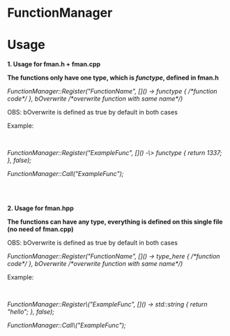 # FunctionManager
<h1>Usage</h1>
<p><b>1. Usage for fman.h + fman.cpp</p></b>
<p><b>The functions only have one type, which is <i>functype</i>, defined in fman.h</p></b>
<p><i>FunctionManager::Register("FunctionName", []() -> functype { /*function code*/ }, bOverwrite /*overwrite function with same name*/)</p></i>
<p>OBS: bOverwrite is defined as true by default in both cases</p>
<p>Example:</p></br>
<p><i>FunctionManager::Register("ExampleFunc", []() -\> functype { return 1337; }, false);</p></i>
<p><i>FunctionManager::Call("ExampleFunc");</p></i>
</br>
</br>
<p><b>2. Usage for fman.hpp</p></b>
<p><b>The functions can have any type, everything is defined on this single file (no need of fman.cpp)</p></b>
<p>OBS: bOverwrite is defined as true by default in both cases</p>
<p><i>FunctionManager::Register<type_here>("FunctionName", []() -> type_here { /*function code*/ }, bOverwrite /*overwrite function with same name*/)</p></i>
<p>Example:</p></br>
<p><i>FunctionManager::Register\<std::string\>("ExampleFunc", []() -> std::string { return "hello"; }, false);</p></i>
<p><i>FunctionManager::Call\<std::string\>("ExampleFunc");</p></i>
